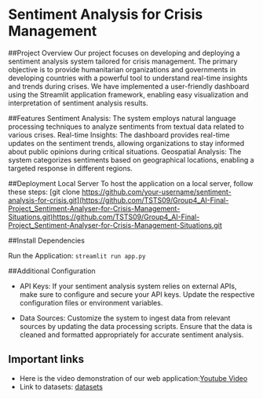 # Sentiment Analysis for Crisis Management
##Project Overview
Our project focuses on developing and deploying a sentiment analysis system tailored for crisis management. 
The primary objective is to provide humanitarian organizations and governments in developing countries with a 
powerful tool to understand real-time insights and trends during crises. 
We have implemented a user-friendly dashboard using the Streamlit application framework, 
enabling easy visualization and interpretation of sentiment analysis results.


##Features
Sentiment Analysis: The system employs natural language processing techniques to analyze sentiments from textual data related to various crises.
Real-time Insights: The dashboard provides real-time updates on the sentiment trends, allowing organizations to stay informed about public 
opinions during critical situations.
Geospatial Analysis: The system categorizes sentiments based on geographical locations, enabling a targeted response in different regions.


##Deployment
Local Server
To host the application on a local server, follow these steps:
[git clone https://github.com/your-username/sentiment-analysis-for-crisis.git](https://github.com/TSTS09/Group4_AI-Final-Project_Sentiment-Analyser-for-Crisis-Management-Situations.git)https://github.com/TSTS09/Group4_AI-Final-Project_Sentiment-Analyser-for-Crisis-Management-Situations.git

##Install Dependencies

Run the Application:
``streamlit run app.py``

##Additional Configuration
- API Keys: If your sentiment analysis system relies on external APIs, make sure to configure and secure your API keys. Update the respective configuration files or environment variables.

- Data Sources: Customize the system to ingest data from relevant sources by updating the data processing scripts. Ensure that the data is cleaned and formatted appropriately for accurate sentiment analysis.

## Important links

- Here is the video demonstration of our web application:[Youtube Video]()
- Link to datasets: [datasets](https://drive.google.com/drive/folders/1sokl_xRvuJOg1JumLU1RgMa2LjLH3kR2?usp=sharing) 




